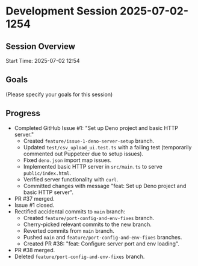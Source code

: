 # Development Session 2025-07-02-1254

## Session Overview
Start Time: 2025-07-02 12:54

## Goals
(Please specify your goals for this session)

## Progress
- Completed GitHub Issue #1: "Set up Deno project and basic HTTP server."
  - Created `feature/issue-1-deno-server-setup` branch.
  - Updated `test/csv_upload_ui.test.ts` with a failing test (temporarily commented out Puppeteer due to setup issues).
  - Fixed `deno.json` import map issues.
  - Implemented basic HTTP server in `src/main.ts` to serve `public/index.html`.
  - Verified server functionality with `curl`.
  - Committed changes with message "feat: Set up Deno project and basic HTTP server".
- PR #37 merged.
- Issue #1 closed.
- Rectified accidental commits to `main` branch:
  - Created `feature/port-config-and-env-fixes` branch.
  - Cherry-picked relevant commits to the new branch.
  - Reverted commits from `main` branch.
  - Pushed `main` and `feature/port-config-and-env-fixes` branches.
  - Created PR #38: "feat: Configure server port and env loading".
- PR #38 merged.
- Deleted `feature/port-config-and-env-fixes` branch.

